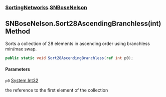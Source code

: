 ### [SortingNetworks](SortingNetworks.md 'SortingNetworks').[SNBoseNelson](SortingNetworks.SNBoseNelson.md 'SortingNetworks.SNBoseNelson')

## SNBoseNelson.Sort28AscendingBranchless(int) Method

Sorts a collection of 28 elements in ascending order using branchless min/max swap.

```csharp
public static void Sort28AscendingBranchless(ref int p0);
```
#### Parameters

<a name='SortingNetworks.SNBoseNelson.Sort28AscendingBranchless(int).p0'></a>

`p0` [System.Int32](https://docs.microsoft.com/en-us/dotnet/api/System.Int32 'System.Int32')

the reference to the first element of the collection